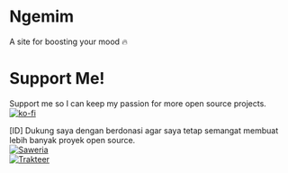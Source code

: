# Ngemim

A site for boosting your mood 🔥

# Support Me!
Support me so I can keep my passion for more open source projects.  
[![ko-fi](https://ko-fi.com/img/githubbutton_sm.svg)](https://ko-fi.com/F1F54K1NU) 

[ID] Dukung saya dengan berdonasi agar saya tetap semangat membuat lebih banyak proyek open source.  
[![Saweria](https://i.ibb.co/0hVMFn4/Saweria-Badge-for-Git-Hub-x41.png)](https://trakteer.id/harysuryanto)  
[![Trakteer](https://i.ibb.co/xqvzfp6/Trakteer-Badge-for-Git-Hub-x41.png)](https://saweria.co/harysuryanto)  
